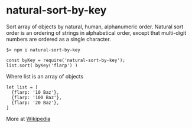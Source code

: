 # natural-sort-by-key
Sort array of objects by natural, human, alphanumeric order. Natural sort order is an ordering of strings in alphabetical order, except that multi-digit numbers are ordered as a single character.

    $> npm i natural-sort-by-key

    const byKey = require('natural-sort-by-key');
    list.sort( byKey('flarp') )

Where list is an array of objects

    let list = [
      {flarp: '10 Baz'},
      {flarp: '100 Baz'},
      {flarp: '20 Baz'},
    ]

More at [Wikipedia](https://en.wikipedia.org/wiki/Natural_sort_order)
